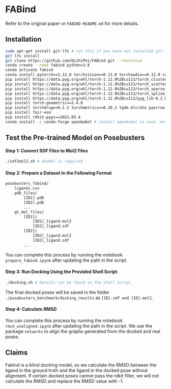 
# FABind
Refer to the original paper or `FABIND-README.md` for more details.

## Installation

```sh
sudo apt-get install git-lfs # run this if you have not installed git-lfs
git lfs install
git clone https://github.com/QizhiPei/FABind.git --recursive
conda create --name fabind python=3.8
conda activate fabind
conda install pytorch==1.12.0 torchvision==0.13.0 torchaudio==0.12.0 cudatoolkit=11.3 -c pytorch
pip install https://data.pyg.org/whl/torch-1.12.0%2Bcu113/torch_cluster-1.6.0%2Bpt112cu113-cp38-cp38-linux_x86_64.whl
pip install https://data.pyg.org/whl/torch-1.12.0%2Bcu113/torch_scatter-2.1.0%2Bpt112cu113-cp38-cp38-linux_x86_64.whl
pip install https://data.pyg.org/whl/torch-1.12.0%2Bcu113/torch_sparse-0.6.15%2Bpt112cu113-cp38-cp38-linux_x86_64.whl 
pip install https://data.pyg.org/whl/torch-1.12.0%2Bcu113/torch_spline_conv-1.2.1%2Bpt112cu113-cp38-cp38-linux_x86_64.whl
pip install https://data.pyg.org/whl/torch-1.12.0%2Bcu113/pyg_lib-0.2.0%2Bpt112cu113-cp38-cp38-linux_x86_64.whl
pip install torch-geometric==2.4.0
pip install torchdrug==0.1.2 torchmetrics==0.10.2 tqdm mlcrate pyarrow accelerate Bio lmdb fair-esm tensorboard
pip install fair-esm
pip install rdkit-pypi==2021.03.4
conda install -c conda-forge openbabel # install openbabel to save .mol2 file and .sdf file at the same time
```

## Test the Pre-trained Model on Posebusters
#### Step 1: Convert SDF Files to Mol2 Files
```sh
./sdf2mol2.sh # obabel is required
```

#### Step 2: Prepare a Dataset in the Following Format
```sh
posebusters_fabind/
    ligands.csv
    pdb_files/
        [ID1].pdb
        [ID2].pdb
        ...
    gt_mol_files/
        [ID1]/
            [ID1]_ligand.mol2
            [ID1]_ligand.sdf
        [ID2]/
            [ID2]_ligand.mol2
            [ID2]_ligand.sdf
        ...
```
You can complete this process by running the notebook `prepare_fabind.ipynb` after updating the path in the script.

#### Step 3: Run Docking Using the Provided Shell Script
```sh
./docking.sh # Details can be found in the shell script
```
The final docked poses will be saved in the folder `./posebusters_benchmark/docking_results` as `[ID].sdf and [ID].mol2`.

#### Step 4: Calculate RMSD
You can complete this process by running the notebook `rmsd_unaligned.ipynb` after updating the path in the script. We use the package `networkx` to align the graphs generated from the docked and real poses.

## Claims
Fabind is a blind docking model, so we calculate the RMSD between the ligand in the ground truth and the ligand in the docked pose without alignment. If certain docked poses cannot pass the rdkit filter, we will not calculate the RMSD and replace the RMSD value with -1.
